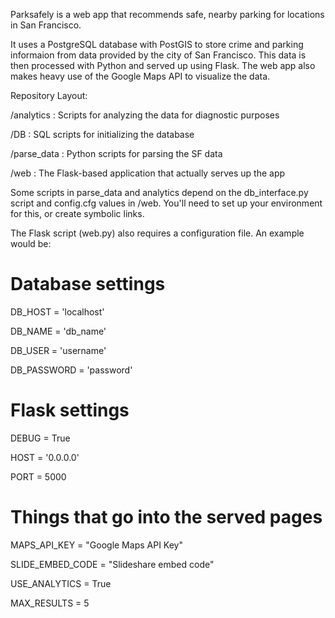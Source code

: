 Parksafely is a web app that recommends safe, nearby parking for
locations in San Francisco.

It uses a PostgreSQL database with PostGIS to store crime and parking
informaion from data provided by the city of San Francisco. This data
is then processed with Python and served up using Flask. The web app
also makes heavy use of the Google Maps API to visualize the data.

Repository Layout:

/analytics  : Scripts for analyzing the data for diagnostic purposes

/DB         : SQL scripts for initializing the database

/parse_data : Python scripts for parsing the SF data

/web        : The Flask-based application that actually serves up the app

Some scripts in parse_data and analytics depend on the db_interface.py script and config.cfg values in /web. You'll need to set up your environment for this, or create symbolic links.

The Flask script (web.py) also requires a configuration file. An example would be:

 # Database settings

DB_HOST = 'localhost'

DB_NAME = 'db_name'

DB_USER = 'username'

DB_PASSWORD = 'password'

 # Flask settings

DEBUG = True

HOST = '0.0.0.0'

PORT = 5000

 # Things that go into the served pages

MAPS_API_KEY = "Google Maps API Key"

SLIDE_EMBED_CODE = "Slideshare embed code"

USE_ANALYTICS = True

MAX_RESULTS = 5
